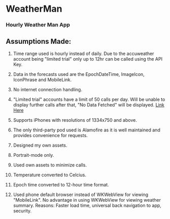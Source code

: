 # WeatherMan
### Hourly Weather Man App


## Assumptions Made:

1. Time range used is hourly instead of daily. Due to the accuweather account being "limited trial" only up to 12hr can be called using the API Key.

2. Data in the forecasts used are the EpochDateTime, ImageIcon, IconPhrase and MobileLink.

3. No internet connection handling.

4. "Limited trial" accounts have a limit of 50 calls per day. Will be unable to display further calls after that, "No Data Fetched" will be displayed. [Link Here](https://developer.accuweather.com/packages)

5. Supports iPhones with resolutions of 1334x750 and above.

6. The only third-party pod used is Alamofire as it is well maintained and provides convenience for requests.

7. Designed my own assets.

8. Portrait-mode only.

9. Used own assets to minimize calls.

10. Temperature converted to Celcius. 

11. Epoch time converted to 12-hour time format.

12. Used phone default browser instead of WKWebView for viewing "MobileLink". No advantage in using WKWebView for viewing weather summary. Reasons: Faster load time, universal back navigation to app, security.

